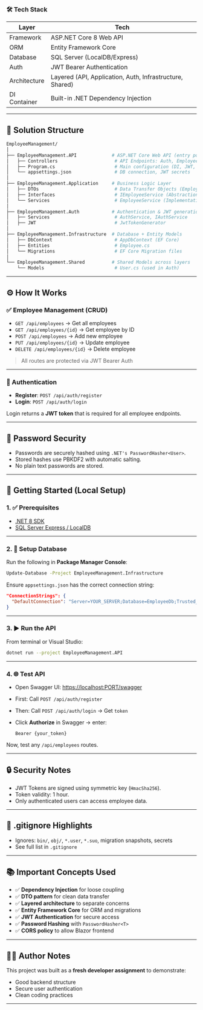 ### 🛠️ Tech Stack

| Layer        | Tech                                                     |
| ------------ | -------------------------------------------------------- |
| Framework    | ASP.NET Core 8 Web API                                   |
| ORM          | Entity Framework Core                                    |
| Database     | SQL Server (LocalDB/Express)                             |
| Auth         | JWT Bearer Authentication                                |
| Architecture | Layered (API, Application, Auth, Infrastructure, Shared) |
| DI Container | Built-in .NET Dependency Injection                       |

---

## 📂 Solution Structure

```bash
EmployeeManagement/
│
├── EmployeeManagement.API             # ASP.NET Core Web API (entry point)
│   ├── Controllers                     # API Endpoints: Auth, Employees
│   ├── Program.cs                      # Main configuration (DI, JWT, CORS, Swagger)
│   └── appsettings.json                # DB connection, JWT secrets
│
├── EmployeeManagement.Application     # Business Logic Layer
│   ├── DTOs                            # Data Transfer Objects (EmployeeDto)
│   ├── Interfaces                      # IEmployeeService (Abstractions)
│   └── Services                        # EmployeeService (Implementation)
│
├── EmployeeManagement.Auth            # Authentication & JWT generation
│   ├── Services                        # AuthService, IAuthService
│   ├── JWT                             # JwtTokenGenerator
│
├── EmployeeManagement.Infrastructure  # Database + Entity Models
│   ├── DbContext                       # AppDbContext (EF Core)
│   ├── Entities                        # Employee.cs
│   └── Migrations                      # EF Core Migration files
│
└── EmployeeManagement.Shared          # Shared Models across layers
    └── Models                          # User.cs (used in Auth)
```

---

## ⚙️ How It Works

### ✅ Employee Management (CRUD)

* `GET /api/employees` → Get all employees
* `GET /api/employees/{id}` → Get employee by ID
* `POST /api/employees` → Add new employee
* `PUT /api/employees/{id}` → Update employee
* `DELETE /api/employees/{id}` → Delete employee

> All routes are protected via JWT Bearer Auth

---

### 🔐 Authentication

* **Register**: `POST /api/auth/register`
* **Login**: `POST /api/auth/login`

Login returns a **JWT token** that is required for all employee endpoints.

---

## 🔑 Password Security

* Passwords are securely hashed using `.NET's PasswordHasher<User>`.
* Stored hashes use PBKDF2 with automatic salting.
* No plain text passwords are stored.

---

## 🚀 Getting Started (Local Setup)

### 1. ✅ Prerequisites

* [.NET 8 SDK](https://dotnet.microsoft.com/en-us/download)
* [SQL Server Express / LocalDB](https://learn.microsoft.com/en-us/sql/database-engine/configure-windows/sql-server-express-localdb)

---

### 2. 🧱 Setup Database

Run the following in **Package Manager Console**:

```bash
Update-Database -Project EmployeeManagement.Infrastructure
```

Ensure `appsettings.json` has the correct connection string:

```json
"ConnectionStrings": {
  "DefaultConnection": "Server=YOUR_SERVER;Database=EmployeeDb;Trusted_Connection=True;TrustServerCertificate=True;"
}
```

---

### 3. ▶️ Run the API

From terminal or Visual Studio:

```bash
dotnet run --project EmployeeManagement.API
```

---

### 4. 🌐 Test API

* Open Swagger UI: [https://localhost\:PORT/swagger](#)
* First: Call `POST /api/auth/register`
* Then: Call `POST /api/auth/login` → Get `token`
* Click **Authorize** in Swagger → enter:

  ```
  Bearer {your_token}
  ```

Now, test any `/api/employees` routes.

---

## 🔒 Security Notes

* JWT Tokens are signed using symmetric key (`HmacSha256`).
* Token validity: 1 hour.
* Only authenticated users can access employee data.

---

## 🧼 .gitignore Highlights

* Ignores: `bin/`, `obj/`, `*.user`, `*.suo`, migration snapshots, secrets
* See full list in `.gitignore`

---

## 📚 Important Concepts Used

* ✅ **Dependency Injection** for loose coupling
* ✅ **DTO pattern** for clean data transfer
* ✅ **Layered architecture** to separate concerns
* ✅ **Entity Framework Core** for ORM and migrations
* ✅ **JWT Authentication** for secure access
* ✅ **Password Hashing** with `PasswordHasher<T>`
* ✅ **CORS policy** to allow Blazor frontend

---

## 🙋‍♂️ Author Notes

This project was built as a **fresh developer assignment** to demonstrate:

* Good backend structure
* Secure user authentication
* Clean coding practices

---
